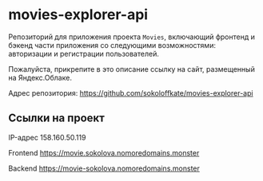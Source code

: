 # movies-explorer-api
Репозиторий для приложения проекта `Movies`, включающий фронтенд и бэкенд части приложения со следующими возможностями: авторизации и регистрации пользователей.

Пожалуйста, прикрепите в это описание ссылку на сайт, размещенный на Яндекс.Облаке.

Адрес репозитория: https://github.com/sokoloffkate/movies-explorer-api

## Ссылки на проект

IP-адрес 158.160.50.119

Frontend https://movie.sokolova.nomoredomains.monster

Backend https://movie-sokolova.nomoredomains.monster
